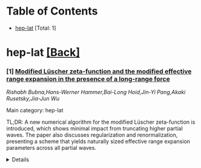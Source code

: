 <div id=toc></div>

# Table of Contents

- [hep-lat](#hep-lat) [Total: 1]


<div id='hep-lat'></div>

# hep-lat [[Back]](#toc)

### [1] [Modified Lüscher zeta-function and the modified effective range expansion in the presence of a long-range force](https://arxiv.org/abs/2507.18399)
*Rishabh Bubna,Hans-Werner Hammer,Bai-Long Hoid,Jin-Yi Pang,Akaki Rusetsky,Jia-Jun Wu*

Main category: hep-lat

TL;DR: A new numerical algorithm for the modified Lüscher zeta-function is introduced, which shows minimal impact from truncating higher partial waves. The paper also discusses regularization and renormalization, presenting a scheme that yields naturally sized effective range expansion parameters across all partial waves.


<details>
  <summary>Details</summary>
Motivation: The motivation of this paper is to develop an efficient numerical algorithm for calculating the modified Lüscher zeta-function in scenarios involving long-range forces, while addressing the issues of truncation, regularization, and renormalization that arise with the standard Lüscher approach.

Method: The method involves using the formalism from a referenced study to analyze synthetic data on finite-volume energy levels in a simplified model. The authors then discuss the regularization and renormalization of the modified Lüscher zeta-function, and propose a new renormalization scheme to obtain natural-sized effective range parameters.

Result: The results show that truncating higher partial waves has little effect on the final outcome when using the proposed algorithm. Additionally, the new renormalization scheme successfully produces effective range expansion parameters of natural size for all partial waves, even under cutoff regularization.

Conclusion: The conclusion is that the newly developed numerical algorithm and renormalization scheme provide a robust and accurate method for calculating the modified Lüscher zeta-function, with improved handling of truncation and regularization issues compared to the traditional Lüscher approach.

Abstract: An efficient numerical algoritm is proposed for the calculation of the
modified L\"uscher zeta-function in the presence of a long-range force. Using
the formalism developed in Ref.~\cite{Bubna:2024izx} for the analysis of
synthetic data on the finite-volume energy levels in a toy model, it is
demonstrated that, in contrast to the standard L\"uscher approach, the
truncation of the higher partial waves has very little effect on the final
result. Furthermore, the regularization and renormalization of the modified
L\"uscher zeta-function is discussed in detail, as well as the problems arising
within the cutoff regularization. It is shown that, using the renormalization
scheme proposed in the present paper, one obtains modified effective range
expansion parameters of natural size in all partial waves.

</details>
